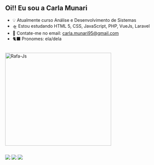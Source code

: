 ## Oi!! Eu sou a Carla Munari

- 💡 Atualmente curso Análise e Desenvolvimento de Sistemas
- 🛸 Estou estudando HTML 5, CSS, JavaScript, PHP, VueJs, Laravel
- 🔮 Contate-me no email: carla.munari95@gmail.com
- 🐈‍⬛ Pronomes: ela/dela <br/><br/>

<div style="align-itens:center; display:block">
<img align="center" alt="Rafa-Js" height="300" width="340" src="https://user-images.githubusercontent.com/108035979/201363189-ca6a0781-0b7e-4f51-b1c9-c937f533a927.gif">
</div>

  ##
  
<div> 
  <a href="https://instagram.com/ca.munari" target="_blank"><img src="https://img.shields.io/badge/-Instagram-%23E4405F?style=for-the-badge&logo=instagram&logoColor=white" target="_blank"></a>
  <a href = "mailto:carla.munari95@gmail.com"><img src="https://img.shields.io/badge/-Gmail-%23333?style=for-the-badge&logo=gmail&logoColor=white" target="_blank"></a>
  <a href="https://www.linkedin.com/in/carla-canedo-munari-957200234" target="_blank"><img src="https://img.shields.io/badge/-LinkedIn-%230077B5?style=for-the-badge&logo=linkedin&logoColor=white" target="_blank"></a> 
</div>

